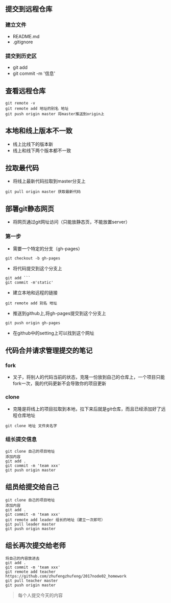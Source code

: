 ## 提交到远程仓库
### 建立文件
- README.md
- .gitignore

### 提交到历史区
- git add
- git commit -m '信息'

## 查看远程仓库
```
git remote -v
git remote add 地址的别名 地址
git push origin master 将master推送到origin上
```

## 本地和线上版本不一致
- 线上比线下的版本新
- 线上和线下两个版本都不一致


## 拉取最代码
- 将线上最新代码拉取到master分支上
```
git pull origin master 获取最新代码
```

## 部署git静态网页
- 将网页通过git网址访问（只能放静态页，不能放置server）
### 第一步
- 需要一个特定的分支（gh-pages）
```
git checkout -b gh-pages
```
- 将代码提交到这个分支上
```
git add ```
git commit -m'static'
```
- 建立本地和远程的链接
```
git remote add 别名 地址
```
- 推送到github上,将gh-pages提交到这个分支上
```
git push origin gh-pages
```
- 在github中的setting上可以找到这个网址

## 代码合并请求管理提交的笔记

### fork
- 叉子，将别人的代码当前的状态，克隆一份放到自己的仓库上，一个项目只能fork一次，我的代码更新不会导致你的项目更新

### clone
- 克隆是将线上的项目拉取到本地，拉下来后就是git仓库，而且已经添加好了远程仓库地址
```
git clone 地址 文件夹名字
```

### 组长提交信息
```
git clone 自己的项目地址
添加内容
git add .
git commit -m 'team xxx'
git push origin master
```

## 组员给提交给自己
```
git clone 自己的项目地址
添加内容
git add .
git commit -m 'team xxx'
git remote add leader 组长的地址（建立一次即可）
git pull leader master
git push origin master
```

## 组长再次提交给老师
```
将自己的内容放进去
git add .
git commit -m 'team xxx'
git remote add teacher https://github.com/zhufengzhufeng/2017node02_homework
git pull teacher master
git push origin master
```

> 每个人提交今天的内容